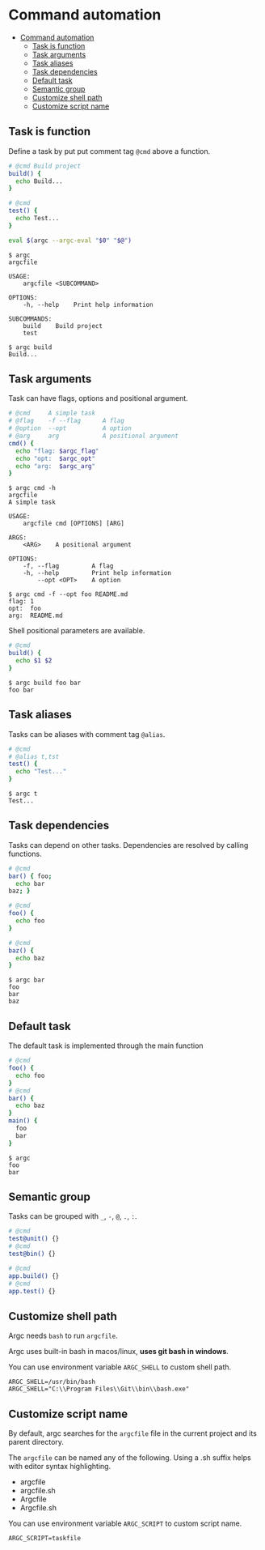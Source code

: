 # Command automation

- [Command automation](#command-automation)
  - [Task is function](#task-is-function)
  - [Task arguments](#task-arguments)
  - [Task aliases](#task-aliases)
  - [Task dependencies](#task-dependencies)
  - [Default task](#default-task)
  - [Semantic group](#semantic-group)
  - [Customize shell path](#customize-shell-path)
  - [Customize script name](#customize-script-name)

## Task is function

Define a task by put put comment tag `@cmd` above a function.

```sh
# @cmd Build project
build() {
  echo Build...
}

# @cmd
test() {
  echo Test...
}

eval $(argc --argc-eval "$0" "$@")
```

```
$ argc
argcfile 

USAGE:
    argcfile <SUBCOMMAND>

OPTIONS:
    -h, --help    Print help information

SUBCOMMANDS:
    build    Build project
    test     

$ argc build
Build...
```

## Task arguments

Task can have flags, options and positional argument.

```sh
# @cmd     A simple task
# @flag    -f --flag      A flag
# @option  --opt          A option
# @arg     arg            A positional argument
cmd() {
  echo "flag: $argc_flag"
  echo "opt:  $argc_opt"
  echo "arg:  $argc_arg"
}
```

```
$ argc cmd -h
argcfile
A simple task

USAGE:
    argcfile cmd [OPTIONS] [ARG]

ARGS:
    <ARG>    A positional argument

OPTIONS:
    -f, --flag         A flag
    -h, --help         Print help information
        --opt <OPT>    A option

$ argc cmd -f --opt foo README.md
flag: 1
opt:  foo
arg:  README.md
```

Shell positional parameters are available.

```sh
# @cmd
build() {
  echo $1 $2
}
```

```
$ argc build foo bar
foo bar
```

## Task aliases

Tasks can be aliases with comment tag `@alias`.

```sh
# @cmd
# @alias t,tst
test() {
  echo "Test..."
}
```

```
$ argc t
Test...
```

## Task dependencies

Tasks can depend on other tasks. Dependencies are resolved by calling functions.

```sh
# @cmd
bar() { foo;
  echo bar
baz; }

# @cmd
foo() {
  echo foo
}

# @cmd
baz() { 
  echo baz
}
```

```
$ argc bar
foo
bar
baz
```

## Default task

The default task is implemented through the main function

```sh
# @cmd
foo() {
  echo foo
}
# @cmd
bar() {
  echo baz
}
main() {
  foo
  bar
}
```

```
$ argc
foo
bar
```

## Semantic group

Tasks can be grouped with `_`, `-`, `@`, `.`, `:`.

```sh
# @cmd
test@unit() {}
# @cmd
test@bin() {}

# @cmd
app.build() {}
# @cmd
app.test() {}
```

## Customize shell path

Argc needs `bash` to run `argcfile`.

Argc uses built-in bash in macos/linux, **uses git bash in windows**.

You can use environment variable `ARGC_SHELL` to custom shell path.

```
ARGC_SHELL=/usr/bin/bash
ARGC_SHELL="C:\\Program Files\\Git\\bin\\bash.exe"
```

## Customize script name

By default, argc searches for the `argcfile` file in the current project and its parent directory.

The `argcfile` can be named any of the following. Using a .sh suffix helps with editor syntax highlighting.

- argcfile
- argcfile.sh
- Argcfile
- Argcfile.sh

You can use environment variable `ARGC_SCRIPT` to custom script name.

```
ARGC_SCRIPT=taskfile
```